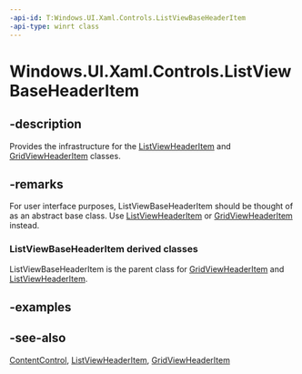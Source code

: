 ```yaml
---
-api-id: T:Windows.UI.Xaml.Controls.ListViewBaseHeaderItem
-api-type: winrt class
---
```


<!-- Class syntax.
public class ListViewBaseHeaderItem : Windows.UI.Xaml.Controls.ContentControl, Windows.UI.Xaml.Controls.IListViewBaseHeaderItem
-->

# Windows.UI.Xaml.Controls.ListViewBaseHeaderItem

## -description
Provides the infrastructure for the [ListViewHeaderItem](listviewheaderitem.md) and [GridViewHeaderItem](gridviewheaderitem.md) classes.



## -remarks
For user interface purposes, ListViewBaseHeaderItem should be thought of as an abstract base class. Use [ListViewHeaderItem](listviewheaderitem.md) or [GridViewHeaderItem](gridviewheaderitem.md) instead.

### **ListViewBaseHeaderItem** derived classes

ListViewBaseHeaderItem is the parent class for [GridViewHeaderItem](gridviewheaderitem.md) and [ListViewHeaderItem](listviewheaderitem.md).

## -examples

## -see-also
[ContentControl](contentcontrol.md), [ListViewHeaderItem](listviewheaderitem.md), [GridViewHeaderItem](gridviewheaderitem.md)
